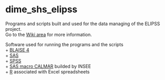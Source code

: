 # dime_shs_elipss
Programs and scripts built and used for the data managing of the ELIPSS project.</br>
Go to the <a href="https://github.com/alexandremairot/dime_shs_elipss/wiki">Wiki area</a> for more information.</br>
<p>Software used for running the programs and the scripts</br>
+ <a href="https://www.blaise.com/products/blaise-4">BLAISE 4</a></br>
+ <a href="https://www.sas.com/en_us/home.html">SAS</a></br>
+ <a href="https://www.ibm.com/products/spss-statistics">SPSS</a></br>
+ <a href="https://www.insee.fr/fr/information/2021902">SAS macro CALMAR</a> builded by INSEE</br>
+ <a href="https://www.r-project.org/">R</a> associated with Excel spreadsheets</p>
